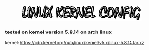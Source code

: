 <p align="center"> <img src="https://github.com/siruidops/linux-compile-config/raw/main/text%20(1).gif"> </p>

### tested on kernel version 5.8.14 on arch linux

kernel: https://cdn.kernel.org/pub/linux/kernel/v5.x/linux-5.8.14.tar.xz

